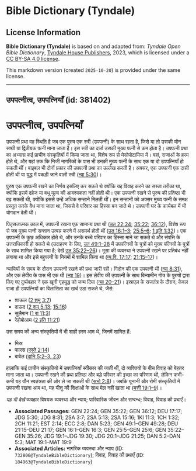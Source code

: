 # Bible Dictionary (Tyndale)

## License Information

**Bible Dictionary (Tyndale)** is based on and adapted from: _Tyndale Open Bible Dictionary_, [Tyndale House Publishers](https://tyndaleopenresources.com/), 2023, which is licensed under a [CC BY-SA 4.0 license](https://creativecommons.org/licenses/by-sa/4.0/legalcode.en).

This markdown version (created `2025-10-20`) is provided under the same license.



--------------------------------

## उपपत्नीत्व, उपपत्नियाँ (id: 381402)

उपपत्नीत्व, उपपत्नियाँ
======================

उपपत्नी प्रथा वह स्थिति है जब एक पुरुष एक स्त्री (उपपत्नी) के साथ रहता है, जिसे या तो उसकी यौन साथी या द्वितीयक पत्नी माना जाता है। इस स्त्री का दर्जा उसकी मुख्य पत्नी से कम होता है। उपपत्नी प्रथा का अभ्यास कई प्राचीन संस्कृतियों में किया जाता था, विशेष रूप से मेसोपोटामिया में। वहां, राजाओं के हरम होते थे, और यहां तक कि निजी नागरिकों के पास भी उनकी मुख्य पत्नी के साथ एक या दो उपपत्नियाँ हो सकती थीं। बाइबल भी दोनों प्रकार की उपपत्नी प्रथा का उल्लेख करती है। अक्सर, एक उपपत्नी एक दासी होती थी या युद्ध में पकड़ी जाने वाली स्त्री ([न्या 5:30](https://ref.ly/Judg5:30))।

पुरुष एक उपपत्नी रखने का निर्णय इसलिए कर सकते थे क्योंकि यह विवाह करने का सस्ता तरीका था, क्योंकि इसमें दहेज या वधू मूल्य की आवश्यकता नहीं होती थी। एक उपपत्नी रखने से पुरुष की प्रतिष्ठा भी बढ़ सकती थी, क्योंकि इससे उन्हें अधिक सन्ताने मिलती थीं। इन सन्तानों को अक्सर मुख्य पत्नी के समक्ष प्रस्तुत करके वैध माना जाता था, जिससे वे परिवार का हिस्सा बन जाते थे। उपपत्नी घर के कार्यबल में भी योगदान देती थी।

पितृसत्तात्मक काल में, उपपत्नी रखना एक सामान्य प्रथा थी ([उत 22:24](https://ref.ly/Gen22:24); [35:22](https://ref.ly/Gen35:22); [36:12](https://ref.ly/Gen36:12)), विशेष रूप से जब मुख्य पत्नी सन्तान उत्पन्न करने में असमर्थ होती थीं ([उत 16:1–3](https://ref.ly/Gen16:1-Gen16:3); [25:5–6](https://ref.ly/Gen25:5-Gen25:6); [1 इति 1:32](https://ref.ly/1Chr1:32))। एक उपपत्नी के कुछ अधिकार होते थे, और उनके बच्चे परिवार का हिस्सा माने जा सकते थे और संपत्ति के उत्तराधिकारी हो सकते थे (उदाहरण के लिए, [उत 49:1–28](https://ref.ly/Gen49:1-Gen49:28) में उपपत्नियों के पुत्रों को मुख्य पत्नियों के पुत्रों के साथ शामिल किया गया है; देखें [उत 35:22–26](https://ref.ly/Gen35:22-Gen35:26))। मूसा की व्यवस्था ने उपपत्नी रखने पर प्रतिबंध नहीं लगाया था और इसे बहुपत्नी के नियमों में शामिल किया था ([व्य.वि. 17:17](https://ref.ly/Deut17:17); [21:15–17](https://ref.ly/Deut21:15-Deut21:17))।

न्यायियों के समय के दौरान उपपत्नी रखने की प्रथा जारी रही। गिदोन की एक उपपत्नी थी ([न्या 8:31](https://ref.ly/Judg8:31)), और एक लेवीय के पास भी एक थी ([न्या 19](https://ref.ly/Judg19:1-Judg19:30))। इस लेवीय की उपपत्नी के साथ बिन्यामीन गोत्र के पुरुषों द्वारा किए गए दुर्व्यवहार ने एक खूनी गृहयुद्ध को जन्म दिया ([न्या 20–21](https://ref.ly/Judg20:1-Judg21:25))। इस्राएल के राजतंत्र के दौरान, केवल राजा ही उपपत्नियों का विलासिता का खर्च उठा सकते थे, जैसे:

* शाऊल ([2 शमू 3:7](https://ref.ly/2Sam3:7))
* दाऊद ([2 शमू 5:13](https://ref.ly/2Sam5:13); [15:16](https://ref.ly/2Sam15:16))
* सुलैमान ([1 रा 11:3](https://ref.ly/1Kgs11:3))
* रेहोबोआम ([2 इति 11:21](https://ref.ly/2Chr11:21))

उस समय की अन्य संस्कृतियों में भी शाही हरम आम थे, जिनमें शामिल हैं:

* मिस्र
* फारस ([एस्ते 2:14](https://ref.ly/Esth2:14))
* बाबेल ([दानि 5:2–3, 23](https://ref.ly/Dan5:2-Dan5:3))

हालांकि कई प्राचीन संस्कृतियों में उपपत्नियाँ स्वीकार की जाती थीं, दो व्यक्तियों के बीच विवाह को बेहतर माना जाता था। उपपत्नी रखने की प्रथा प्रतिष्ठा और बड़े परिवार की इच्छा का परिणाम थी, लेकिन कभी\-कभी यह यौन स्वतंत्रता की ओर ले जा सकती थी ([सभो 2:8](https://ref.ly/Eccl2:8))। जबकि यूनानी और रोमी संस्कृतियों में उपपत्नी रखना आम था, यह यीशु की शिक्षाओं के साथ मेल नहीं खाता था ([मत्ती 19:1–9](https://ref.ly/Matt19:1-Matt19:9))।

*यह भी देखें* व्यवहार विषयक व्यवस्था और न्याय; पारिवारिक जीवन और सम्बन्ध; विवाह, विवाह की प्रथाएँ।

* **Associated Passages:** GEN 22:24; GEN 35:22; GEN 36:12; DEU 17:17; JDG 5:30; JDG 8:31; 2SA 3:7; 2SA 5:13; 2SA 15:16; 1KI 11:3; 1CH 1:32; 2CH 11:21; EST 2:14; ECC 2:8; DAN 5:23; GEN 49:1–GEN 49:28; DEU 21:15–DEU 21:17; GEN 16:1–GEN 16:3; GEN 25:5–GEN 25:6; GEN 35:22–GEN 35:26; JDG 19:1–JDG 19:30; JDG 20:1–JDG 21:25; DAN 5:2–DAN 5:3; MAT 19:1–MAT 19:9
* **Associated Articles:** नागरिक व्यवस्था और न्याय (ID: `732806@TyndaleBibleDictionary`); विवाह, विवाह की प्रथाएँ (ID: `184963@TyndaleBibleDictionary`)

